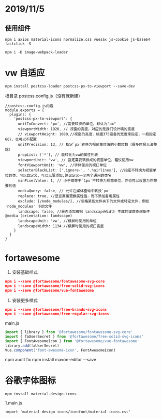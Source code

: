 # 2019/11/5

## 使用组件

`npm i axios material-icons normalize.css vuesax js-cookie js-base64 fastclick -S`

`npm i -D image-webpack-loader`

# vw 自适应

`npm install postcss-loader postcss-px-to-viewport --save-dev`

根目录 postcss.config.js（没有就新建）

```
//postcss.config.js内容
module.exports = {
  plugins: {
    'postcss-px-to-viewport': {
      unitToConvert: 'px', //需要转换的单位，默认为"px"
      viewportWidth: 1920, // 视窗的宽度，对应的是我们设计稿的宽度
      // viewportHeight: 1080,//视窗的高度，根据375设备的宽度来指定，一般指定667，也可以不配置
      unitPrecision: 13, // 指定`px`转换为视窗单位值的小数位数（很多时候无法整除）
      propList: ['*'], // 能转化为vw的属性列表
      viewportUnit: 'vw', // 指定需要转换成的视窗单位，建议使用vw
      fontViewportUnit: 'vw', //字体使用的视口单位
      selectorBlackList: ['.ignore-', '.hairlines'], //指定不转换为视窗单位的类，可以自定义，可以无限添加,建议定义一至两个通用的类名
      minPixelValue: 1, // 小于或等于`1px`不转换为视窗单位，你也可以设置为你想要的值
      mediaQuery: false, // 允许在媒体查询中转换`px`
      replace: true, //是否直接更换属性值，而不添加备用属性
      exclude: [/node_modules/], //忽略某些文件夹下的文件或特定文件，例如 'node_modules' 下的文件
      landscape: false, //是否添加根据 landscapeWidth 生成的媒体查询条件 @media (orientation: landscape)
      landscapeUnit: 'vw', //横屏时使用的单位
      landscapeWidth: 1134 //横屏时使用的视口宽度
    }
  }
}
```

# fortawesome

1. 安装基础样式

```json
npm i --save @fortawesome/fontawesome-svg-core
npm i --save @fortawesome/free-solid-svg-icons
npm i --save @fortawesome/vue-fontawesome
```

1. 安装更多样式

```json
npm i --save @fortawesome/free-brands-svg-icons
npm i --save @fortawesome/free-regular-svg-icons
```

main.js

```JavaScript
import { library } from '@fortawesome/fontawesome-svg-core'
import { faUserSecret } from '@fortawesome/free-solid-svg-icons'
import { FontAwesomeIcon } from '@fortawesome/vue-fontawesome'
library.add(faUserSecret)
Vue.component('font-awesome-icon', FontAwesomeIcon)
```

npm audit fix
npm install mavon-editor --save

# 谷歌字体图标

`npm install material-design-icons`

1.main.js

`import 'material-design-icons/iconfont/material-icons.css'`